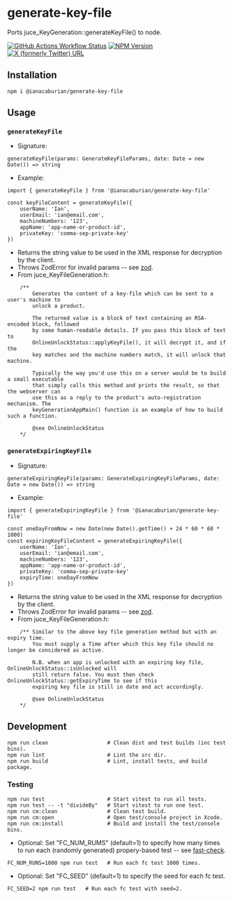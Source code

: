 # generate-key-file

Ports juce_KeyGeneration::generateKeyFile() to node.

[![GitHub Actions Workflow Status](https://img.shields.io/github/actions/workflow/status/ianacaburian/generate-key-file/build.yml)](https://github.com/ianacaburian/generate-key-file/actions)
[![NPM Version](https://img.shields.io/npm/v/%40ianacaburian%2Fgenerate-key-file)](https://www.npmjs.com/package/@ianacaburian/generate-key-file)
[![X (formerly Twitter) URL](https://img.shields.io/twitter/url?url=https%3A%2F%2Ftwitter.com%2Fintent%2Fpost%3Ftext%3DNeed%2520to%2520auth%2520a%2520JUCE%2520app%2520in%2520nodejs%2520%253F%2520Check%2520out%2520generate-key-file%2520by%2520%2540ianacaburian%2520%2520%26url%3Dhttps%253A%252F%252Fgithub.com%252Fianacaburian%252Fgenerate-key-file)](https://twitter.com/intent/tweet?text=Need%20to%20auth%20a%20JUCE%20app%20in%20nodejs%20%3F%20Check%20out%20generate-key-file%20by%20%40ianacaburian%20%20&url=https%3A%2F%2Fgithub.com%2Fianacaburian%2Fgenerate-key-file)

## Installation

```
npm i @ianacaburian/generate-key-file
```

## Usage

### `generateKeyFile`

-   Signature:

```
generateKeyFile(params: GenerateKeyFileParams, date: Date = new Date()) => string
```

-   Example:

```
import { generateKeyFile } from '@ianacaburian/generate-key-file'

const keyFileContent = generateKeyFile({
    userName: 'Ian',
    userEmail: 'ian@email.com',
    machineNumbers: '123',
    appName: 'app-name-or-product-id',
    privateKey: 'comma-sep-private-key'
})
```

-   Returns the <key> string value to be used in the XML response for decryption
    by the client.
-   Throws ZodError for invalid params -- see
    [zod](https://github.com/colinhacks/zod).
-   From juce_KeyFileGeneration.h:

```
    /**
        Generates the content of a key-file which can be sent to a user's machine to
        unlock a product.

        The returned value is a block of text containing an RSA-encoded block, followed
        by some human-readable details. If you pass this block of text to
        OnlineUnlockStatus::applyKeyFile(), it will decrypt it, and if the
        key matches and the machine numbers match, it will unlock that machine.

        Typically the way you'd use this on a server would be to build a small executable
        that simply calls this method and prints the result, so that the webserver can
        use this as a reply to the product's auto-registration mechanism. The
        keyGenerationAppMain() function is an example of how to build such a function.

        @see OnlineUnlockStatus
    */
```

### `generateExpiringKeyFile`

-   Signature:

```
generateExpiringKeyFile(params: GenerateExpiringKeyFileParams, date: Date = new Date()) => string
```

-   Example:

```
import { generateExpiringKeyFile } from '@ianacaburian/generate-key-file'

const oneDayFromNow = new Date(new Date().getTime() + 24 * 60 * 60 * 1000)
const expiringKeyFileContent = generateExpiringKeyFile({
    userName: 'Ian',
    userEmail: 'ian@email.com',
    machineNumbers: '123',
    appName: 'app-name-or-product-id',
    privateKey: 'comma-sep-private-key'
    expiryTime: oneDayFromNow
})
```

-   Returns the <key> string value to be used in the XML response for decryption
    by the client.
-   Throws ZodError for invalid params -- see
    [zod](https://github.com/colinhacks/zod).
-   From juce_KeyFileGeneration.h:

```
    /** Similar to the above key file generation method but with an expiry time.
        You must supply a Time after which this key file should no longer be considered as active.

        N.B. when an app is unlocked with an expiring key file, OnlineUnlockStatus::isUnlocked will
        still return false. You must then check OnlineUnlockStatus::getExpiryTime to see if this
        expiring key file is still in date and act accordingly.

        @see OnlineUnlockStatus
    */
```

## Development

```
npm run clean                   # Clean dist and test builds (inc test bins).
npm run lint                    # Lint the src dir.
npm run build                   # Lint, install tests, and build package.
```

### Testing

```
npm run test                    # Start vitest to run all tests.
npm run test -- -t "divideBy"   # Start vitest to run one test.
npm run cm:clean                # Clean test build.
npm run cm:open                 # Open test/console project in Xcode.
npm run cm:install              # Build and install the test/console bins.
```

-   Optional: Set "FC_NUM_RUMS" (default=1) to specify how many times to run
    each (randomly generated) propery-based test -- see
    [fast-check](https://github.com/dubzzz/fast-check).

```
FC_NUM_RUNS=1000 npm run test   # Run each fc test 1000 times.
```

-   Optional: Set "FC_SEED" (default=1) to specify the seed for each fc test.

```
FC_SEED=2 npm run test   # Run each fc test with seed=2.
```
